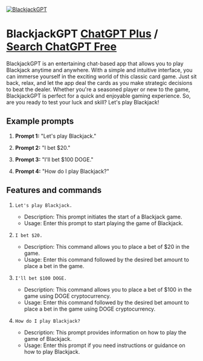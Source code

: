 
[![BlackjackGPT](https://files.oaiusercontent.com/file-dXzUgLNJM8pMZXpf7qMuBD3H?se=2123-10-17T14%3A05%3A08Z&sp=r&sv=2021-08-06&sr=b&rscc=max-age%3D31536000%2C%20immutable&rscd=attachment%3B%20filename%3D917e819c-9c93-476b-8bf8-a459e35fd571.png&sig=gOVqLtLtN8rgEDX4iahG3DIa%2BZ9Vd0%2BU9P%2B89i0hZlc%3D)](https://chat.openai.com/g/g-8650yOxDI-blackjackgpt)

# BlackjackGPT [ChatGPT Plus](https://chat.openai.com/g/g-8650yOxDI-blackjackgpt) / [Search ChatGPT Free](https://gptcall.net/index.html#/?search=BlackjackGPT)

BlackjackGPT is an entertaining chat-based app that allows you to play Blackjack anytime and anywhere. With a simple and intuitive interface, you can immerse yourself in the exciting world of this classic card game. Just sit back, relax, and let the app deal the cards as you make strategic decisions to beat the dealer. Whether you're a seasoned player or new to the game, BlackjackGPT is perfect for a quick and enjoyable gaming experience. So, are you ready to test your luck and skill? Let's play Blackjack!

## Example prompts

1. **Prompt 1:** "Let's play Blackjack."

2. **Prompt 2:** "I bet $20."

3. **Prompt 3:** "I'll bet $100 DOGE."

4. **Prompt 4:** "How do I play Blackjack?"

## Features and commands

1. `Let's play Blackjack.`
   - Description: This prompt initiates the start of a Blackjack game.
   - Usage: Enter this prompt to start playing the game of Blackjack.

2. `I bet $20.`
   - Description: This command allows you to place a bet of $20 in the game.
   - Usage: Enter this command followed by the desired bet amount to place a bet in the game.

3. `I'll bet $100 DOGE.`
   - Description: This command allows you to place a bet of $100 in the game using DOGE cryptocurrency.
   - Usage: Enter this command followed by the desired bet amount to place a bet in the game using DOGE cryptocurrency.

4. `How do I play Blackjack?`
   - Description: This prompt provides information on how to play the game of Blackjack.
   - Usage: Enter this prompt if you need instructions or guidance on how to play Blackjack.


